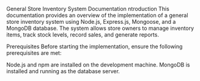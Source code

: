 General Store Inventory System Documentation
ntroduction
This documentation provides an overview of the implementation of a general store inventory system using Node.js, Express.js, Mongoose, and a MongoDB database. The system allows store owners to manage inventory items, track stock levels, record sales, and generate reports.

Prerequisites
Before starting the implementation, ensure the following prerequisites are met:

Node.js and npm are installed on the development machine.
MongoDB is installed and running as the database server.
